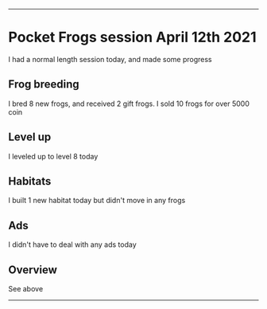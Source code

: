 
***

# Pocket Frogs session April 12th 2021

I had a normal length session today, and made some progress

## Frog breeding

I bred 8 new frogs, and received 2 gift frogs. I sold 10 frogs for over 5000 coin

## Level up

I leveled up to level 8 today

## Habitats

I built 1 new habitat today but didn't move in any frogs

## Ads

I didn't have to deal with any ads today

## Overview

See above

***
